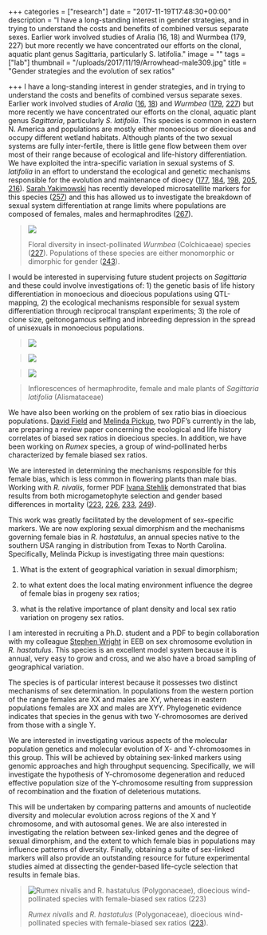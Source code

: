 +++
categories = ["research"]
date = "2017-11-19T17:48:30+00:00"
description = "I have a long-standing interest in gender strategies, and in trying to understand the costs and benefits of combined versus separate sexes. Earlier work involved studies of Aralia (16, 18) and Wurmbea (179, 227) but more recently we have concentrated our efforts on the clonal, aquatic plant genus Sagittaria, particularly S. latifolia."
image = ""
tags = ["lab"]
thumbnail = "/uploads/2017/11/19/Arrowhead-male309.jpg"
title = "Gender strategies and the evolution of sex ratios"

+++
I have a long-standing interest in gender  strategies, and in trying to understand the costs and benefits of  combined versus separate sexes. Earlier work involved studies of _Aralia_ ([16](http://labs.eeb.utoronto.ca/barrett/schb_pub.html#16), [18](http://labs.eeb.utoronto.ca/barrett/schb_pub.html#18)) and _Wurmbea_ ([179](http://labs.eeb.utoronto.ca/barrett/schb_pub.html#179), [227](http://labs.eeb.utoronto.ca/barrett/schb_pub.html#227)) but more recently we have concentrated our efforts on the clonal, aquatic plant genus _Sagittaria_, particularly _S. latifolia_.  This species is common in eastern N. America and populations are mostly  either monoecious or dioecious and occupy different wetland habitats.  Although plants of the two sexual systems are fully inter-fertile, there  is little gene flow between them over most of their range because of  ecological and life-history differentiation. We have exploited the  intra-specific variation in sexual systems of _S. latifolia_ in an effort to understand the ecological and genetic mechanisms responsible for the evolution and maintenance of dioecy ([177](http://labs.eeb.utoronto.ca/barrett/schb_pub.html#177), [184](http://labs.eeb.utoronto.ca/barrett/schb_pub.html#184), [198](http://labs.eeb.utoronto.ca/barrett/schb_pub.html#198), [205](http://labs.eeb.utoronto.ca/BarrettLab/schb_pub.html#205), [216](http://labs.eeb.utoronto.ca/BarrettLab/schb_pub.html#216)). [Sarah Yakimowski](http://labs.eeb.utoronto.ca/barrett/Yakimowski.html) has recently developed microsatellite markers for this species ([257](http://labs.eeb.utoronto.ca/barrett/schb_pub.html#257))  and this has allowed us to investigate the breakdown of sexual system  differentiation at range limits where populations are composed of  females, males and hermaphrodites ([267](http://labs.eeb.utoronto.ca/barrett/schb_pub.html#267)).

> ![](/uploads/2017/11/19/Wurmbea450.jpg)
>
> Floral diversity in insect-pollinated _Wurmbea_ (Colchicaeae) species ([227](http://labs.eeb.utoronto.ca/barrett/schb_pub.html#227)). Populations of these species are either monomorphic or dimorphic for gender ([243](http://labs.eeb.utoronto.ca/barrett/schb_pub.html#243)).

I would be interested in supervising future student projects on _Sagittaria_  and these could involve investigations of: 1) the genetic basis of life  history differentiation in monoecious and dioecious populations using  QTL-mapping, 2) the ecological mechanisms responsible for sexual system  differentiation through reciprocal transplant experiments; 3) the role  of clone size, geitonogamous selfing and inbreeding depression in the  spread of unisexuals in monoecious populations.

> ![](/uploads/2017/11/19/Arowhead-hermaphrodite300.jpg)

> ![](/uploads/2017/11/19/Arrowhead-female304.jpg)

> ![](/uploads/2017/11/19/Arrowhead-male309.jpg)

> Inflorescences of hermaphrodite, female and male plants of _Sagittaria latifolia_ (Alismataceae)

We have also been working on the problem of sex ratio bias in dioecious populations. [David Field](http://labs.eeb.utoronto.ca/barrett/Field.html) and [Melinda Pickup](http://labs.eeb.utoronto.ca/barrett/M_Pickup.html),  two PDF’s currently in the lab, are preparing a review paper concerning  the ecological and life history correlates of biased sex ratios in  dioecious species. In addition, we have been working on _Rumex_  species, a group of wind-pollinated herbs characterized by female biased  sex ratios. 

We are interested in determining the mechanisms responsible  for this female bias, which is less common in flowering plants than  male bias. Working with _R. nivalis,_ former PDF [Ivana Stehlik](http://labs.eeb.utoronto.ca/barrett/Istehlik.html) demonstrated that bias results from both microgametophyte selection and gender based differences in mortality ([223](http://labs.eeb.utoronto.ca/barrett/schb_pub.html#223), [226](http://labs.eeb.utoronto.ca/barrett/schb_pub.html#226), [233](http://labs.eeb.utoronto.ca/barrett/schb_pub.html#233), [249](http://labs.eeb.utoronto.ca/barrett/schb_pub.html#249)).  

This work was greatly facilitated by the development of sex–specific  markers. We are now exploring sexual dimorphism and the mechanisms  governing female bias in _R. hastatulus_, an annual species  native to the southern USA ranging in distribution from Texas to North  Carolina. Specifically, Melinda Pickup is investigating three main  questions: 

1. What is the extent of geographical variation in sexual  dimorphism; 

2. to what extent does the local mating environment  influence the degree of female bias in progeny sex ratios; 

3. what is  the relative importance of plant density and local sex ratio variation  on progeny sex ratios.

I am interested in recruiting a Ph.D. student and a PDF to begin collaboration with my colleague [Stephen Wright](http://labs.eeb.utoronto.ca/wright/Stephen_I._Wright/Welcome.html)  in EEB on sex chromosome evolution in _R. hastatulus_.  This species is an excellent model system because it is annual, very  easy to grow and cross, and we also have a broad sampling of  geographical variation.

The species is of particular interest because it  possesses two distinct mechanisms of sex determination. In populations  from the western portion of the range females are XX and males are XY,  whereas in eastern populations females are XX and males are XYY.  Phylogenetic evidence indicates that species in the genus with two  Y-chromosomes are derived from those with a single Y.

We are interested  in investigating various aspects of the molecular population genetics  and molecular evolution of X- and Y-chromosomes in this group. This will  be achieved by obtaining sex-linked markers using genomic approaches  and high throughput sequencing. Specifically, we will investigate the  hypothesis of Y-chromosome degeneration and reduced effective population  size of the Y-chromosome resulting from suppression of recombination  and the fixation of deleterious mutations.

This will be undertaken by  comparing patterns and amounts of nucleotide diversity and molecular  evolution across regions of the X and Y chromosome, and with autosomal  genes. We are also interested in investigating the relation between  sex-linked genes and the degree of sexual dimorphism, and the extent to  which female bias in populations may influence patterns of diversity.  Finally, obtaining a suite of sex-linked markers will also provide an  outstanding resource for future experimental studies aimed at dissecting  the gender-based life-cycle selection that results in female bias.

> ![](/uploads/2017/11/19/New-Rumex-species800.jpg "Rumex nivalis and R. hastatulus (Polygonaceae), dioecious wind-pollinated species with female-biased sex ratios (223)")
>
> _Rumex nivalis_ and _R. hastatulus_ (Polygonaceae), dioecious wind-pollinated species with female-biased sex ratios ([223](http://labs.eeb.utoronto.ca/barrett/schb_pub.html#223)).